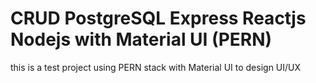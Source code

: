 # CRUD PostgreSQL Express Reactjs Nodejs with Material UI (PERN)

this is a test project using PERN stack with Material UI to design UI/UX